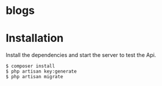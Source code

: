 # blogs

# Installation

Install the dependencies and start the server to test the Api.

```
$ composer install
$ php artisan key:generate
$ php artisan migrate